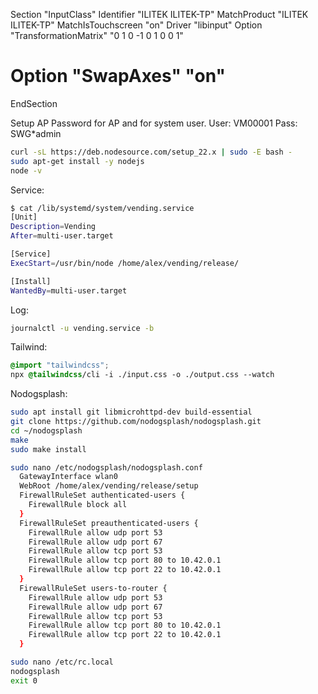 Section "InputClass"
	Identifier "ILITEK ILITEK-TP"
	MatchProduct "ILITEK ILITEK-TP"
	MatchIsTouchscreen "on"
	Driver "libinput"
	Option "TransformationMatrix" "0 1 0 -1 0 1 0 0 1"
#	Option "SwapAxes" "on"
EndSection

Setup AP
Password for AP and for system user.
User: VM00001
Pass: SWG*admin

```bash
curl -sL https://deb.nodesource.com/setup_22.x | sudo -E bash -
sudo apt-get install -y nodejs
node -v
```

Service:
```bash
$ cat /lib/systemd/system/vending.service
[Unit]
Description=Vending
After=multi-user.target

[Service]
ExecStart=/usr/bin/node /home/alex/vending/release/

[Install]
WantedBy=multi-user.target
```

Log:
```bash
journalctl -u vending.service -b
```

Tailwind:
```css
@import "tailwindcss";
npx @tailwindcss/cli -i ./input.css -o ./output.css --watch
```

Nodogsplash:
```bash
sudo apt install git libmicrohttpd-dev build-essential
git clone https://github.com/nodogsplash/nodogsplash.git
cd ~/nodogsplash
make
sudo make install

sudo nano /etc/nodogsplash/nodogsplash.conf
  GatewayInterface wlan0
  WebRoot /home/alex/vending/release/setup
  FirewallRuleSet authenticated-users {
    FirewallRule block all
  }
  FirewallRuleSet preauthenticated-users {
    FirewallRule allow udp port 53
    FirewallRule allow udp port 67
    FirewallRule allow tcp port 53
    FirewallRule allow tcp port 80 to 10.42.0.1
    FirewallRule allow tcp port 22 to 10.42.0.1
  }
  FirewallRuleSet users-to-router {
    FirewallRule allow udp port 53       
    FirewallRule allow udp port 67
    FirewallRule allow tcp port 53       
    FirewallRule allow tcp port 80 to 10.42.0.1
    FirewallRule allow tcp port 22 to 10.42.0.1
  }

sudo nano /etc/rc.local
nodogsplash
exit 0
```
